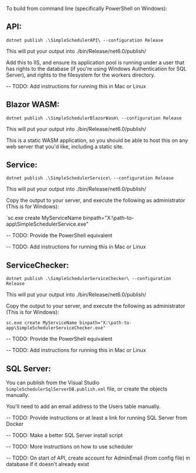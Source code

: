 To build from command line (specifically PowerShell on Windows):

## API:

`dotnet publish .\SimpleSchedulerAPI\ --configuration Release`

This will put your output into ./bin/Release/net6.0/publish/

Add this to IIS, and ensure its application pool is running under a user that has rights to the database (if you're using Windows Authentication for SQL Server), and rights to the filesystem for the workers directory.

-- TODO: Add instructions for running this in Mac or Linux

## Blazor WASM:

`dotnet publish .\SimpleSchedulerBlazorWasm\ --configuration Release`

This will put your output into ./bin/Release/net6.0/publish/

This is a static WASM application, so you should be able to host this on any web server that you'd like, including a static site.

## Service:

`dotnet publish .\SimpleSchedulerService\ --configuration Release`

This will put your output into ./bin/Release/net6.0/publish/

Copy the output to your server, and execute the following as administrator (This is for Windows):

`sc.exe create MyServiceName binpath="X:\path-to-app\SimpleSchedulerService.exe"

-- TODO: Provide the PowerShell equivalent

-- TODO: Add instructions for running this in Mac or Linux

## ServiceChecker:

`dotnet publish .\SimpleSchedulerServiceChecker\ --configuration Release`

This will put your output into ./bin/Release/net6.0/publish/

Copy the output to your server, and execute the following as administrator (This is for Windows):

`sc.exe create MyServiceName binpath="X:\path-to-app\SimpleSchedulerServiceChecker.exe"`

-- TODO: Provide the PowerShell equivalent

-- TODO: Add instructions for running this in Mac or Linux

## SQL Server:

You can publish from the Visual Studio `SimpleSchedulerSqlServerDB.publish.xml` file, or create the objects manually.

You'll need to add an email address to the Users table manually.

-- TODO: Provide instructions or at least a link for running SQL Server from Docker

-- TODO: Make a better SQL Server install script

-- TODO: More instructions on how to use scheduler

-- TODO: On start of API, create account for AdminEmail (from config file) in database if it doesn't already exist
